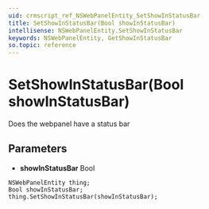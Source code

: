 ```yaml
---
uid: crmscript_ref_NSWebPanelEntity_SetShowInStatusBar
title: SetShowInStatusBar(Bool showInStatusBar)
intellisense: NSWebPanelEntity.SetShowInStatusBar
keywords: NSWebPanelEntity, GetShowInStatusBar
so.topic: reference
---
```


# SetShowInStatusBar(Bool showInStatusBar)

Does the webpanel have a status bar

## Parameters

* **showInStatusBar** Bool

```crmscript
NSWebPanelEntity thing;
Bool showInStatusBar;
thing.SetShowInStatusBar(showInStatusBar);
```

